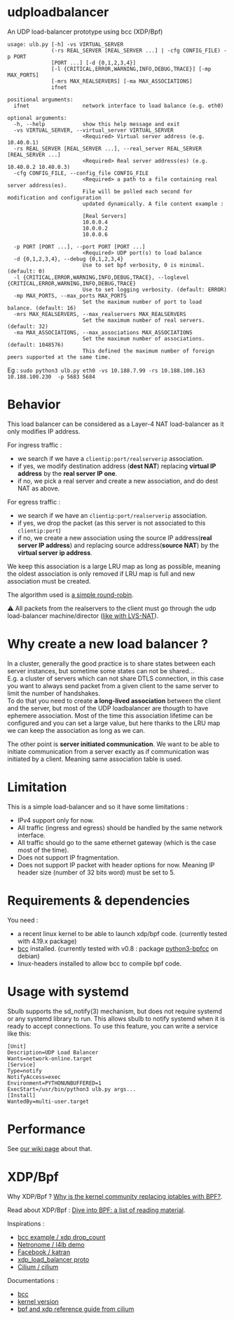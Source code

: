# udploadbalancer
An UDP load-balancer prototype using bcc (XDP/Bpf)

```
usage: ulb.py [-h] -vs VIRTUAL_SERVER
              (-rs REAL_SERVER [REAL_SERVER ...] | -cfg CONFIG_FILE) -p PORT
              [PORT ...] [-d {0,1,2,3,4}]
              [-l {CRITICAL,ERROR,WARNING,INFO,DEBUG,TRACE}] [-mp MAX_PORTS]
              [-mrs MAX_REALSERVERS] [-ma MAX_ASSOCIATIONS]
              ifnet

positional arguments:
  ifnet                 network interface to load balance (e.g. eth0)

optional arguments:
  -h, --help            show this help message and exit
  -vs VIRTUAL_SERVER, --virtual_server VIRTUAL_SERVER
                        <Required> Virtual server address (e.g. 10.40.0.1)
  -rs REAL_SERVER [REAL_SERVER ...], --real_server REAL_SERVER [REAL_SERVER ...]
                        <Required> Real server address(es) (e.g. 10.40.0.2 10.40.0.3)
  -cfg CONFIG_FILE, --config_file CONFIG_FILE
                        <Required> a path to a file containing real server address(es). 
                        File will be polled each second for modification and configuration
                        updated dynamically. A file content example :
                        
                        [Real Servers]
                        10.0.0.4
                        10.0.0.2
                        10.0.0.6
                        
  -p PORT [PORT ...], --port PORT [PORT ...]
                        <Required> UDP port(s) to load balance
  -d {0,1,2,3,4}, --debug {0,1,2,3,4}
                        Use to set bpf verbosity, 0 is minimal. (default: 0)
  -l {CRITICAL,ERROR,WARNING,INFO,DEBUG,TRACE}, --loglevel {CRITICAL,ERROR,WARNING,INFO,DEBUG,TRACE}
                        Use to set logging verbosity. (default: ERROR)
  -mp MAX_PORTS, --max_ports MAX_PORTS
                        Set the maximum number of port to load balance. (default: 16)
  -mrs MAX_REALSERVERS, --max_realservers MAX_REALSERVERS
                        Set the maximum number of real servers. (default: 32)
  -ma MAX_ASSOCIATIONS, --max_associations MAX_ASSOCIATIONS
                        Set the maximum number of associations. (default: 1048576)
                        This defined the maximum number of foreign peers supported at the same time.
```
Eg : `sudo python3 ulb.py eth0 -vs 10.188.7.99 -rs 10.188.100.163 10.188.100.230  -p 5683 5684
`

# Behavior
This load balancer can be considered as a Layer-4 NAT load-balancer as it only modifies IP address.

For ingress traffic : 
- we search if we have a `clientip:port/realserverip` association.
- if yes, we modify destination address (**dest NAT**) replacing **virtual IP address** by the **real server IP one**.
- if no, we pick a real server and create a new association, and do dest NAT as above.

For egress traffic :
- we search if we have an `clientip:port/realserverip` association.
- if yes, we drop the packet (as this server is not associated to this `clientip:port`)
- if no, we create a new association using the source IP address(**real server IP address**) and replacing source address(**source NAT**) by the **virtual server ip address**.

We keep this association is a large LRU map as long as possible, meaning the oldest association is only removed if LRU map is full and new association must be created.

The algorithm used is [a simple round-robin](https://github.com/sbernard31/udploadbalancer/issues/8).

:warning: All packets from the realservers to the client must go through the udp load-balancer machine/director ([like with LVS-NAT](http://www.austintek.com/LVS/LVS-HOWTO/HOWTO/LVS-HOWTO.LVS-NAT.html#NAT_default_gw)).

# Why create a new load balancer ?
In a cluster, generally the good practice is to share states between each server instances, but sometime some states can not be shared...  
E.g. a cluster of servers which can not share DTLS connection, in this case you want to always send packet from a given client to the same server to limit the number of handshakes.  
To do that you need to create **a long-lived association** between the client and the server, but most of the UDP loadbalancer are thougth to have ephemere association. Most of the time this association lifetime can be configured and you can set a large value, but here thanks to the LRU map we can keep the association as long as we can.

The other point is **server initiated communication**. We want to be able to initiate communication from a server exactly as if communication was initiated by a client. Meaning same association table is used.

# Limitation
This is a simple load-balancer and so it have some limitations :

- IPv4 support only for now.
- All traffic (ingress and egress) should be handled by the same network interface.
- All traffic should go to the same ethernet gateway (which is the case most of the time).
- Does not support IP fragmentation.
- Does not support IP packet with header options for now. Meaning IP header size (number of 32 bits word) must be set to 5.

# Requirements & dependencies
You need : 
 - a recent linux kernel to be able to launch xdp/bpf code. (currently tested with 4.19.x package)
 - [bcc](https://github.com/iovisor/bcc) installed. (currently tested with v0.8 : package [python3-bpfcc](https://packages.debian.org/search?suite=all&section=all&arch=any&searchon=names&keywords=python3-bpfcc) on debian)
 - linux-headers installed to allow bcc to compile bpf code.

# Usage with systemd

Sbulb supports the sd_notify(3) mechanism, but does not require systemd or any systemd library to run. This allows sbulb to notify systemd when it is ready to accept connections. To use this feature, you can write a service like this:

    [Unit]
    Description=UDP Load Balancer
    Wants=network-online.target
    [Service]
    Type=notify
    NotifyAccess=exec
    Environment=PYTHONUNBUFFERED=1
    ExecStart=/usr/bin/python3 ulb.py args...
    [Install]
    WantedBy=multi-user.target

# Performance 
See [our wiki page](https://github.com/AirVantage/sbulb/wiki/Benchmark) about that.
 
# XDP/Bpf

Why XDP/Bpf ? [Why is the kernel community replacing iptables with BPF?](https://cilium.io/blog/2018/04/17/why-is-the-kernel-community-replacing-iptables/).

Read about XDP/Bpf : [Dive into BPF: a list of reading material](https://qmonnet.github.io/whirl-offload/2016/09/01/dive-into-bpf/).

Inspirations :
- [bcc example / xdp drop_count](https://github.com/iovisor/bcc/blob/master/examples/networking/xdp/xdp_drop_count.py)
- [Netronome / l4lb demo](https://github.com/Netronome/bpf-samples/tree/master/l4lb)
- [Facebook / katran](https://github.com/facebookincubator/katran)
- [xdp_load_balancer proto](https://gist.github.com/summerwind/080750455a396a1b1ba78938b3178f6b)
- [Cilium / cilium](https://github.com/cilium/cilium)

Documentations :
 - [bcc](https://github.com/iovisor/bcc/blob/master/docs/reference_guide.md)
 - [kernel version](https://github.com/iovisor/bcc/blob/master/docs/kernel-versions.md)
 - [bpf and xdp reference guide from cilium](https://cilium.readthedocs.io/en/v1.5/bpf/)

